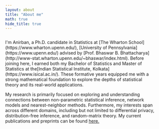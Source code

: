 ```yaml
---
layout: about
title: "About me"
math: true
hide_title: true
---
```



<!-- Wrap your content in a container div -->
<div class="content-container">

  <div class="text-container">
  <!-- Add your text inside a paragraph -->
  <p>
  I'm Anirban, a Ph.D. candidate in Statistics at [The Wharton School](https://www.wharton.upenn.edu/), [University of Pennsylvania](https://www.upenn.edu/) advised by [Prof. Bhaswar B. Bhattacharya](http://www-stat.wharton.upenn.edu/~bhaswar/index.html). Before joining here, I earned both my Bachelor of Statistics and Master of Statistics at the[Indian Statistical Institute, Kolkata](https://www.isical.ac.in/). These formative years equipped me with a strong mathematical foundation to explore the depths of statistical theory and its real-world applications. 
  
  My research is primarily focused on exploring and understanding connections between non-parametric statistical inference, network models and nearest-neighbor methods. Furthermore, my interests span across different domains, including but not limited to differential privacy, distribution-free inference, and random-matrix theory. My current publications and preprints can be found [here.](https://anirbanc96.github.io/anirban/research/)


  </p>
  </div>
    <!-- Add the image and give it a class for styling -->
  <img class="side-image" src="/images/mountains.jpeg" alt="" />

</div>

<!-- Add a style tag with CSS to control the layout -->
<style>
  .content-container {
    display: flex;
    align-items: flex-start;
  }
  .text-container {
    flex-grow: 1;
  }

  .side-image {
    margin-top: 50px;
    margin-left: 20px; /* Adjust the space between the image and the text */
    max-width: 40%; /* Adjust the width of the image */
    border-radius: 2%; /* Make the image circular */
    overflow: hidden; /* Hide anything outside of the circle */
  }

  /* Responsive design for smaller screens */
  @media (max-width: 768px) {
    .side-image {
      max-width: 100%;
      margin-left: 0;
      margin-bottom: 20px;
    }

    .content-container {
      flex-direction: column;
    }
  }
</style>
